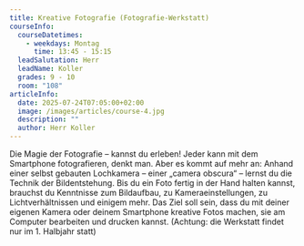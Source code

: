 ```yaml
---
title: Kreative Fotografie (Fotografie-Werkstatt)
courseInfo:
  courseDatetimes:
    - weekdays: Montag
      time: 13:45 - 15:15
  leadSalutation: Herr
  leadName: Koller
  grades: 9 - 10
  room: "108"
articleInfo:
  date: 2025-07-24T07:05:00+02:00
  image: /images/articles/course-4.jpg
  description: ""
  author: Herr Koller
---
```


Die Magie der Fotografie – kannst du erleben! Jeder kann mit dem Smartphone fotografieren, denkt man. Aber es kommt auf mehr an: Anhand einer selbst gebauten Lochkamera – einer „camera obscura“ – lernst du die Technik der Bildentstehung. Bis du ein Foto fertig in der Hand halten kannst, brauchst du Kenntnisse zum Bildaufbau, zu Kameraeinstellungen, zu Lichtverhältnissen und einigem mehr. Das Ziel soll sein, dass du mit deiner eigenen Kamera oder deinem Smartphone kreative Fotos machen, sie am Computer bearbeiten und drucken kannst. (Achtung: die Werkstatt findet nur im 1. Halbjahr statt)
